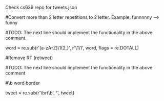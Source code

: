 Check cs639 repo for tweets.json

#Convert more than 2 letter repetitions to 2 letter. Example: funnnnny --> funny

#TODO: The next line should implement the functionality in the above comment.

word = re.sub(r'(a-zA-Z)\1{2,}', r'\1\1', word, flags = re.DOTALL)

#Remove RT (retweet)

#TODO: The next line should implement the functionality in the above comment

#\b word border

tweet = re.sub(r'\brt\b', '', tweet)
